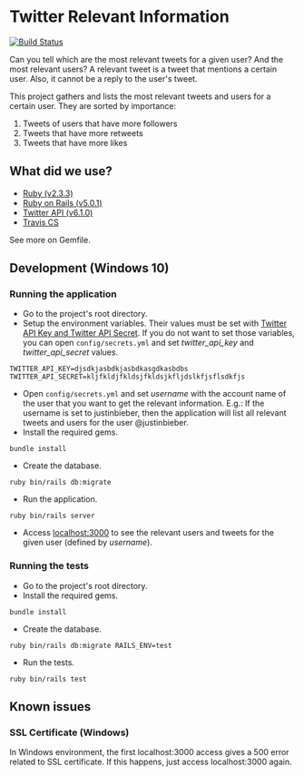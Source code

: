 # Twitter Relevant Information

[![Build Status](https://travis-ci.org/brunabxs/TwitterRelevantInformation.svg?branch=master)](https://travis-ci.org/brunabxs/TwitterRelevantInformation)

Can you tell which are the most relevant tweets for a given user? And the most relevant users?
A relevant tweet is a tweet that mentions a certain user. Also, it cannot be a reply to the user's tweet.

This project gathers and lists the most relevant tweets and users for a certain user.
They are sorted by importance:
  1. Tweets of users that have more followers
  2. Tweets that have more retweets
  3. Tweets that have more likes

## What did we use?
- [Ruby (v2.3.3)](http://www.ruby-lang.org/en/)
- [Ruby on Rails (v5.0.1)](http://rubyonrails.org/)
- [Twitter API (v6.1.0)](https://github.com/sferik/twitter)
- [Travis CS](https://travis-ci.org)

See more on Gemfile.

## Development (Windows 10)
### Running the application
- Go to the project's root directory.
- Setup the environment variables. Their values must be set with [Twitter API Key and Twitter API Secret](https://github.com/brunabxs/TwitterRelevantInformation/wiki/How-to-retrieve-the-Twitter-API-Key-and-Twitter-API-Secret). If you do not want to set those variables, you can open ```config/secrets.yml``` and set _twitter_api_key_ and _twitter_api_secret_ values.
```
TWITTER_API_KEY=djsdkjasbdkjasbdkasgdkasbdbs
TWITTER_API_SECRET=kljfkldjfkldsjfkldsjkfljdslkfjsflsdkfjs
```
- Open ```config/secrets.yml``` and set _username_ with the account name of the user that you want to get the relevant information. E.g.: If the username is set to justinbieber, then the application will list all relevant tweets and users for the user @justinbieber.
- Install the required gems.
```
bundle install
```
- Create the database.
```
ruby bin/rails db:migrate
```
- Run the application.
```
ruby bin/rails server
```
- Access [localhost:3000](http://localhost:3000) to see the relevant users and tweets for the given user (defined by _username_).

### Running the tests
- Go to the project's root directory.
- Install the required gems.
```
bundle install
```
- Create the database.
```
ruby bin/rails db:migrate RAILS_ENV=test
```
- Run the tests.
```
ruby bin/rails test
```

## Known issues
### SSL Certificate (Windows)
In Windows environment, the first localhost:3000 access gives a 500 error related to SSL certificate.
If this happens, just access localhost:3000 again.
